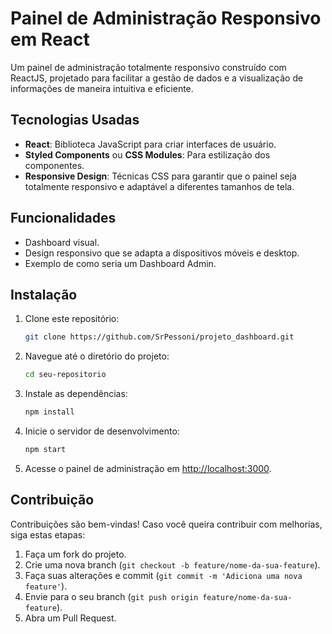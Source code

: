 # Painel de Administração Responsivo em React

Um painel de administração totalmente responsivo construído com ReactJS, projetado para facilitar a gestão de dados e a visualização de informações de maneira intuitiva e eficiente.

## Tecnologias Usadas

- **React**: Biblioteca JavaScript para criar interfaces de usuário.
- **Styled Components** ou **CSS Modules**: Para estilização dos componentes.
- **Responsive Design**: Técnicas CSS para garantir que o painel seja totalmente responsivo e adaptável a diferentes tamanhos de tela.

## Funcionalidades

- Dashboard visual.
- Design responsivo que se adapta a dispositivos móveis e desktop.
- Exemplo de como seria um Dashboard Admin.

## Instalação

1. Clone este repositório:
   ```bash
   git clone https://github.com/SrPessoni/projeto_dashboard.git
   ```

2. Navegue até o diretório do projeto:
   ```bash
   cd seu-repositorio
   ```

3. Instale as dependências:
   ```bash
   npm install
   ```

4. Inicie o servidor de desenvolvimento:
   ```bash
   npm start
   ```

5. Acesse o painel de administração em [http://localhost:3000](http://localhost:3000).

## Contribuição

Contribuições são bem-vindas! Caso você queira contribuir com melhorias, siga estas etapas:

1. Faça um fork do projeto.
2. Crie uma nova branch (`git checkout -b feature/nome-da-sua-feature`).
3. Faça suas alterações e commit (`git commit -m 'Adiciona uma nova feature'`).
4. Envie para o seu branch (`git push origin feature/nome-da-sua-feature`).
5. Abra um Pull Request.
